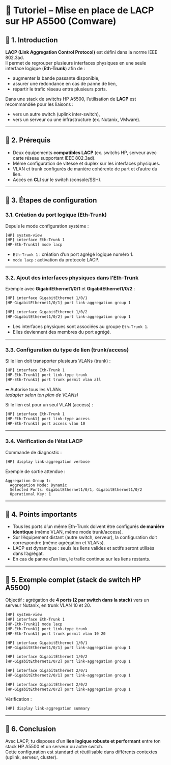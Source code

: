 # 📘 Tutoriel – Mise en place de LACP sur HP A5500 (Comware)

## 🔹 1. Introduction
**LACP (Link Aggregation Control Protocol)** est défini dans la norme IEEE 802.3ad.  
Il permet de regrouper plusieurs interfaces physiques en une seule interface logique (**Eth-Trunk**) afin de :  
- augmenter la bande passante disponible,  
- assurer une redondance en cas de panne de lien,  
- répartir le trafic réseau entre plusieurs ports.  

Dans une stack de switchs HP A5500, l’utilisation de **LACP** est recommandée pour les liaisons :  
- vers un autre switch (uplink inter-switch),  
- vers un serveur ou une infrastructure (ex. Nutanix, VMware).  

---

## 🔹 2. Prérequis
- Deux équipements **compatibles LACP** (ex. switchs HP, serveur avec carte réseau supportant IEEE 802.3ad).  
- Même configuration de vitesse et duplex sur les interfaces physiques.  
- VLAN et trunk configurés de manière cohérente de part et d’autre du lien.  
- Accès en **CLI** sur le switch (console/SSH).

---

## 🔹 3. Étapes de configuration

### 3.1. Création du port logique (Eth-Trunk)
Depuis le mode configuration système :
```bash
[HP] system-view
[HP] interface Eth-Trunk 1
[HP-Eth-Trunk1] mode lacp
```
- `Eth-Trunk 1` : création d’un port agrégé logique numéro 1.  
- `mode lacp` : activation du protocole LACP.  

---

### 3.2. Ajout des interfaces physiques dans l’Eth-Trunk
Exemple avec **GigabitEthernet1/0/1** et **GigabitEthernet1/0/2** :
```bash
[HP] interface GigabitEthernet 1/0/1
[HP-GigabitEthernet1/0/1] port link-aggregation group 1

[HP] interface GigabitEthernet 1/0/2
[HP-GigabitEthernet1/0/2] port link-aggregation group 1
```
- Les interfaces physiques sont associées au groupe `Eth-Trunk 1`.  
- Elles deviennent des membres du port agrégé.  

---

### 3.3. Configuration du type de lien (trunk/access)
Si le lien doit transporter plusieurs VLANs (trunk) :
```bash
[HP] interface Eth-Trunk 1
[HP-Eth-Trunk1] port link-type trunk
[HP-Eth-Trunk1] port trunk permit vlan all
```
➡ Autorise tous les VLANs.  
*(adapter selon ton plan de VLANs)*  

Si le lien est pour un seul VLAN (access) :
```bash
[HP] interface Eth-Trunk 1
[HP-Eth-Trunk1] port link-type access
[HP-Eth-Trunk1] port access vlan 10
```

---

### 3.4. Vérification de l’état LACP
Commande de diagnostic :
```bash
[HP] display link-aggregation verbose
```

Exemple de sortie attendue :
```
Aggregation Group 1:
  Aggregation Mode: Dynamic
  Selected Ports: GigabitEthernet1/0/1, GigabitEthernet1/0/2
  Operational Key: 1
```

---

## 🔹 4. Points importants
- Tous les ports d’un même Eth-Trunk doivent être configurés **de manière identique** (même VLAN, même mode trunk/access).  
- Sur l’équipement distant (autre switch, serveur), la configuration doit correspondre (même agrégation et VLANs).  
- LACP est dynamique : seuls les liens valides et actifs seront utilisés dans l’agrégat.  
- En cas de panne d’un lien, le trafic continue sur les liens restants.  

---

## 🔹 5. Exemple complet (stack de switch HP A5500)
Objectif : agrégation de **4 ports (2 par switch dans la stack)** vers un serveur Nutanix, en trunk VLAN 10 et 20.  

```bash
[HP] system-view
[HP] interface Eth-Trunk 1
[HP-Eth-Trunk1] mode lacp
[HP-Eth-Trunk1] port link-type trunk
[HP-Eth-Trunk1] port trunk permit vlan 10 20

[HP] interface GigabitEthernet 1/0/1
[HP-GigabitEthernet1/0/1] port link-aggregation group 1

[HP] interface GigabitEthernet 1/0/2
[HP-GigabitEthernet1/0/2] port link-aggregation group 1

[HP] interface GigabitEthernet 2/0/1
[HP-GigabitEthernet2/0/1] port link-aggregation group 1

[HP] interface GigabitEthernet 2/0/2
[HP-GigabitEthernet2/0/2] port link-aggregation group 1
```

Vérification :
```bash
[HP] display link-aggregation summary
```

---

## 🔹 6. Conclusion
Avec LACP, tu disposes d’un **lien logique robuste et performant** entre ton stack HP A5500 et un serveur ou autre switch.  
Cette configuration est standard et réutilisable dans différents contextes (uplink, serveur, cluster).  
